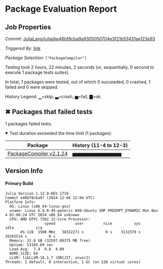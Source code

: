 # Package Evaluation Report

## Job Properties

*Commit:* [JuliaLang/julia@e48bf8cba9a9305050704e3f21b53431ae123e93](https://github.com/JuliaLang/julia/commit/e48bf8cba9a9305050704e3f21b53431ae123e93)

*Triggered By:* [link](https://github.com/JuliaLang/julia/commit/e48bf8cba9a9305050704e3f21b53431ae123e93#commitcomment-149952344)

*Package Selection:* `["PackageCompiler"]`

Testing took 2 hours, 22 minutes, 2 seconds (or, sequentially, 0 second to execute 1 package tests suites).

In total, 1 packages were tested, out of which 0 succeeded, 0 crashed, 1 failed and 0 were skipped.


History Legend: ▁=skip, ▃=crash, ▅=fail, ▇=ok.

## ✖ Packages that failed tests

1 packages failed tests.

<details open><summary>Test duration exceeded the time limit (1 packages):</summary>
<p>


| Package | History (11-4 to 12-3) |
| ------- | ------- |
| [PackageCompiler v2.1.24](https://s3.amazonaws.com/julialang-reports/nanosoldier/pkgeval/by_hash/e48bf8c/PackageCompiler.primary.log) | <span class="history">▅▅▅▅▅▅▅▅▅▅▅▅▅</span> |

</p>
</details>


## Version Info

#### Primary Build

```
Julia Version 1.12.0-DEV.1719
Commit e48bf8cba9* (2024-12-04 12:04 UTC)
Platform Info:
  OS: Linux (x86_64-linux-gnu)
  uname: Linux 6.8.0-49-generic #49-Ubuntu SMP PREEMPT_DYNAMIC Mon Nov  4 02:06:24 UTC 2024 x86_64 unknown
  CPU: AMD EPYC 7502 32-Core Processor: 
                  speed         user         nice          sys         idle          irq
       #1-128  1500 MHz   38322271 s          0 s    3132370 s   26365514 s          0 s
  Memory: 32.0 GB (32597.09375 MB free)
  Uptime: 53185.69 sec
  Load Avg:  7.4  9.8  4.89
  WORD_SIZE: 64
  LLVM: libLLVM-18.1.7 (ORCJIT, znver2)
Threads: 1 default, 0 interactive, 1 GC (on 128 virtual cores)

```
<!-- Generated on 2024-12-05T00:03:33.871 -->
